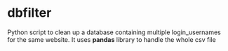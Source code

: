 # dbfilter
Python script to clean up a database containing multiple login_usernames for the same website. It uses **pandas** library to handle the whole csv file
